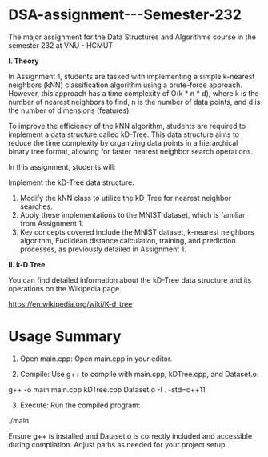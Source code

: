 # DSA-assignment---Semester-232
The major assignment for the Data Structures and Algorithms course in the  semester 232 at VNU - HCMUT

__I. Theory__

In Assignment 1, students are tasked with implementing a simple k-nearest neighbors (kNN) classification algorithm using a brute-force approach. However, this approach has a time complexity of O(k * n * d), where k is the number of nearest neighbors to find, n is the number of data points, and d is the number of dimensions (features).

To improve the efficiency of the kNN algorithm, students are required to implement a data structure called kD-Tree. This data structure aims to reduce the time complexity by organizing data points in a hierarchical binary tree format, allowing for faster nearest neighbor search operations.

In this assignment, students will:

Implement the kD-Tree data structure.
1. Modify the kNN class to utilize the kD-Tree for nearest neighbor searches.
2. Apply these implementations to the MNIST dataset, which is familiar from Assignment 1.
3. Key concepts covered include the MNIST dataset, k-nearest neighbors algorithm, Euclidean distance calculation, training, and prediction processes, as previously detailed in Assignment 1.


__II. k-D Tree__

You can find detailed information about the kD-Tree data structure and its operations on the Wikipedia page

https://en.wikipedia.org/wiki/K-d_tree


# Usage Summary
1. Open main.cpp: Open main.cpp in your editor.

2. Compile: Use g++ to compile with main.cpp, kDTree.cpp, and Dataset.o:

g++ -o main main.cpp kDTree.cpp Dataset.o -I . -std=c++11

3. Execute: Run the compiled program:

./main

Ensure g++ is installed and Dataset.o is correctly included and accessible during compilation. Adjust paths as needed for your project setup.
